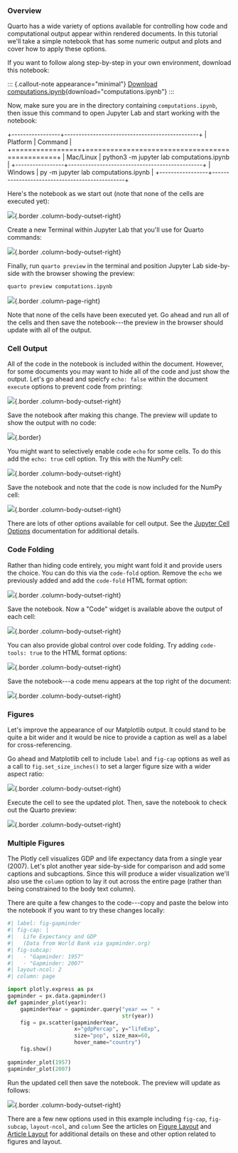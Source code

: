 ### Overview

Quarto has a wide variety of options available for controlling how code and computational output appear within rendered documents. In this tutorial we'll take a simple notebook that has some numeric output and plots and cover how to apply these options.

If you want to follow along step-by-step in your own environment, download this notebook:

::: {.callout-note appearance="minimal"}
<i class="bi bi-journal-code"></i> [Download computations.ipynb](_computations.ipynb){download="computations.ipynb"}
:::

Now, make sure you are in the directory containing `computations.ipynb`, then issue this command to open Jupyter Lab and start working with the notebook:

+-----------------+-----------------------------------------------+
| Platform        | Command                                       |
+=================+===============================================+
| Mac/Linux       |     python3 -m jupyter lab computations.ipynb |
+-----------------+-----------------------------------------------+
| Windows         |     py -m jupyter lab computations.ipynb      |
+-----------------+-----------------------------------------------+

Here's the notebook as we start out (note that none of the cells are executed yet):

![](images/jupyter-computations.png){.border .column-body-outset-right}

Create a new Terminal within Jupyter Lab that you'll use for Quarto commands:

![](../hello/images/jupyter-terminal.png){.border .column-body-outset-right}

Finally, run `quarto preview` in the terminal and position Jupyter Lab side-by-side with the browser showing the preview:

``` bash
quarto preview computations.ipynb
```

![](images/jupyter-computations-preview.png){.border .column-page-right}

Note that none of the cells have been executed yet. Go ahead and run all of the cells and then save the notebook---the preview in the browser should update with all of the output.

### Cell Output

All of the code in the notebook is included within the document. However, for some documents you may want to hide all of the code and just show the output. Let's go ahead and speicfy `echo: false` within the document `execute` options to prevent code from printing:

![](images/jupyter-execute-echo-false.png){.border .column-body-outset-right}

Save the notebook after making this change. The preview will update to show the output with no code:

![](images/jupyter-exec-echo-false-preview.png){.border}

You might want to selectively enable code `echo` for some cells. To do this add the `echo: true` cell option. Try this with the NumPy cell:

![](images/jupyter-exec-echo-true.png){.border .column-body-outset-right}

Save the notebook and note that the code is now included for the NumPy cell:

![](images/jupyter-exec-echo-true-preview.png){.border .column-body-outset-right}

There are lots of other options available for cell output. See the [Jupyter Cell Options](https://quarto.org/docs/reference/cells/cells-jupyter.html) documentation for additional details.

### Code Folding

Rather than hiding code entirely, you might want fold it and provide users the choice. You can do this via the `code-fold` option. Remove the `echo` we previously added and add the `code-fold` HTML format option:

![](images/jupyter-code-fold.png){.border .column-body-outset-right}

Save the notebook. Now a "Code" widget is available above the output of each cell:

![](images/jupyter-code-fold-preview.png){.border .column-body-outset-right}

You can also provide global control over code folding. Try adding `code-tools: true` to the HTML format options:

![](images/jupyter-code-tools.png){.border .column-body-outset-right}

Save the notebook---a code menu appears at the top right of the document:

![](images/jupyter-code-tools-preview.png){.border .column-body-outset-right}

### Figures

Let's improve the appearance of our Matplotlib output. It could stand to be quite a bit wider and it would be nice to provide a caption as well as a label for cross-referencing.

Go ahead and Matplotlib cell to include `label` and `fig-cap` options as well as a call to `fig.set_size_inches()` to set a larger figure size with a wider aspect ratio:

![](images/jupyter-figure-options.png){.border .column-body-outset-right}

Execute the cell to see the updated plot. Then, save the notebook to check out the Quarto preview:

![](images/jupyter-figure-options-preview.png){.border .column-body-outset-right}

### Multiple Figures

The Plotly cell visualizes GDP and life expectancy data from a single year (2007). Let's plot another year side-by-side for comparison and add some captions and subcaptions. Since this will produce a wider visualization we'll also use the `column` option to lay it out across the entire page (rather than being constrained to the body text column).

There are quite a few changes to the code---copy and paste the below into the notebook if you want to try these changes locally:

``` python
#| label: fig-gapminder
#| fig-cap: | 
#|   Life Expectancy and GDP 
#|   (Data from World Bank via gapminder.org)
#| fig-subcap:
#|   - "Gapminder: 1957"
#|   - "Gapminder: 2007"
#| layout-ncol: 2
#| column: page

import plotly.express as px
gapminder = px.data.gapminder()
def gapminder_plot(year):
    gapminderYear = gapminder.query("year == " + 
                                    str(year))
    fig = px.scatter(gapminderYear, 
                     x="gdpPercap", y="lifeExp",
                     size="pop", size_max=60,
                     hover_name="country")
    fig.show()
    
gapminder_plot(1957)
gapminder_plot(2007)
```

Run the updated cell then save the notebook. The preview will update as follows:

![](images/jupyter-plotly-preview.png){.border .column-body-outset-right}

There are a few new options used in this example including `fig-cap`, `fig-subcap`, `layout-ncol`, and `column` See the articles on [Figure Layout](/docs/authoring/figure-layout.qmd) and [Article Layout](/docs/authoring/article-layout.qmd) for additional details on these and other option related to figures and layout.
